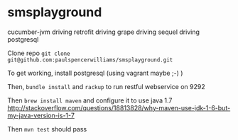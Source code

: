 smsplayground
=============

cucumber-jvm driving retrofit driving grape driving sequel driving postgresql

Clone repo `git clone git@github.com:paulspencerwilliams/smsplayground.git`

To get working, install postgresql (using vagrant maybe ;-) )

Then, `bundle install` and `rackup` to run restful webservice on 9292

Then `brew install maven` and configure it to use java 1.7 http://stackoverflow.com/questions/18813828/why-maven-use-jdk-1-6-but-my-java-version-is-1-7

Then `mvn test` should pass
